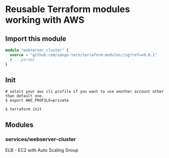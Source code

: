 # Reusable Terraform modules working with AWS

## Import this module

```tf
module "webserver_cluster" {
  source = "github.com/sango-tech/terraform-modules//sg?ref=v0.0.1"
  # ...params
}
```

## Init

```shell
# select your aws cli profile if you want to use another account other than default one.
$ export AWS_PROFILE=private

$ terraform init
```

## Modules
### services/webserver-cluster
ELB - EC2 with Auto Scaling Group
